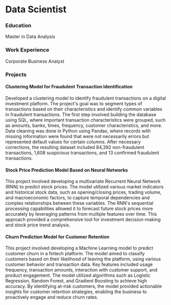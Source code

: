 # Data Scientist

### Education
Master in Data Analysis

### Work Experience
Corporate Business Analyst 

### Projects

#### Clustering Model for Fraudulent Transaction Identification
Developed a clustering model to identify fraudulent transactions on a digital investment platform. The project's goal was to segment types of transactions based on their characteristics and identify common variables in fraudulent transactions. The first step involved building the database using SQL, where important transaction characteristics were grouped, such as amounts, banks, times, frequency, customer characteristics, and more. Data cleaning was done in Python using Pandas, where records with missing information were found that were not necessarily errors but represented default values for certain columns. After necessary corrections, the resulting dataset included 84,392 non-fraudulent transactions, 1,608 suspicious transactions, and 13 confirmed fraudulent transactions. 

#### Stock Price Prediction Model Based on Neural Networks
This project involved developing a multivariate Recurrent Neural Network (RNN) to predict stock prices. The model utilized various market indicators and historical stock data, such as opening/closing prices, trading volume, and macroeconomic factors, to capture temporal dependencies and complex relationships between these variables. The RNN's sequential processing capabilities allowed it to forecast future stock prices more accurately by leveraging patterns from multiple features over time. This approach provided a comprehensive tool for investment decision-making and stock price trend analysis.

#### Churn Prediction Model for Customer Retention
This project involved developing a Machine Learning model to predict customer churn in a fintech platform. The model aimed to classify customers based on their likelihood of leaving the platform, using various customer behavior and transaction data. Key features included usage frequency, transaction amounts, interaction with customer support, and product engagement. The model utilized algorithms such as Logistic Regression, Random Forest, and Gradient Boosting to achieve high accuracy. By identifying at-risk customers, the model provided actionable insights for customer retention strategies, enabling the business to proactively engage and reduce churn rates.

